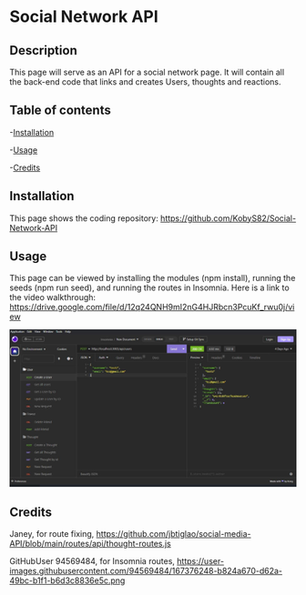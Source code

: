 # Social Network API

## Description

This page will serve as an API for a social network page. It will contain all the back-end code that links and creates Users, thoughts and reactions.

## Table of contents

-[Installation](#Installation)

-[Usage](#Usage)

-[Credits](#Credits)


## Installation

This page shows the coding repository: https://github.com/KobyS82/Social-Network-API


## Usage

This page can be viewed by installing the modules (npm install), running the seeds (npm run seed), and running the routes in Insomnia. 
Here is a link to the video walkthrough: 
https://drive.google.com/file/d/12q24QNH9mI2nG4HJRbcn3PcuKf_rwu0j/view

![screenshot of content](./Assets/insomnia.JPG "This is a screenshot of the content") 


## Credits

Janey, for route fixing, https://github.com/jbtiglao/social-media-API/blob/main/routes/api/thought-routes.js

GitHubUser 94569484, for Insomnia routes, https://user-images.githubusercontent.com/94569484/167376248-b824a670-d62a-49bc-b1f1-b6d3c8836e5c.png


